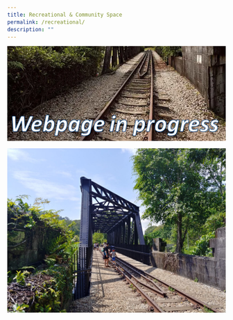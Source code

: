 ```yaml
---
title: Recreational & Community Space
permalink: /recreational/
description: ""
---
```

![Alt text for image on Isomer site](/images/webpageinprogress.png)

![truss bridge rail corridor](/images/RC%20Central/Central_truss2_IMG-20210403-WA0050.jpg)